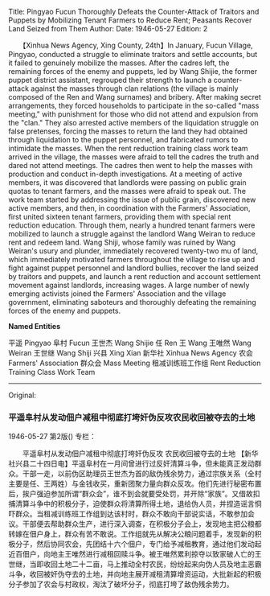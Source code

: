 Title: Pingyao Fucun Thoroughly Defeats the Counter-Attack of Traitors and Puppets by Mobilizing Tenant Farmers to Reduce Rent; Peasants Recover Land Seized from Them
Author:
Date: 1946-05-27
Edition: 2

　　【Xinhua News Agency, Xing County, 24th】In January, Fucun Village, Pingyao, conducted a struggle to eliminate traitors and settle accounts, but it failed to genuinely mobilize the masses. After the cadres left, the remaining forces of the enemy and puppets, led by Wang Shijie, the former puppet district assistant, regrouped their strength to launch a counter-attack against the masses through clan relations (the village is mainly composed of the Ren and Wang surnames) and bribery. After making secret arrangements, they forced households to participate in the so-called "mass meeting," with punishment for those who did not attend and expulsion from the "clan." They also arrested active members of the liquidation struggle on false pretenses, forcing the masses to return the land they had obtained through liquidation to the puppet personnel, and fabricated rumors to intimidate the masses. When the rent reduction training class work team arrived in the village, the masses were afraid to tell the cadres the truth and dared not attend meetings. The cadres then went to help the masses with production and conduct in-depth investigations. At a meeting of active members, it was discovered that landlords were passing on public grain quotas to tenant farmers, and the masses were afraid to speak out. The work team started by addressing the issue of public grain, discovered new active members, and then, in coordination with the Farmers' Association, first united sixteen tenant farmers, providing them with special rent reduction education. Through them, nearly a hundred tenant farmers were mobilized to launch a struggle against the landlord Wang Weiran to reduce rent and redeem land. Wang Shiji, whose family was ruined by Wang Weiran's usury and plunder, immediately recovered twenty-two mu of land, which immediately motivated farmers throughout the village to rise up and fight against puppet personnel and landlord bullies, recover the land seized by traitors and puppets, and launch a rent reduction and account settlement movement against landlords, increasing wages. A large number of newly emerging activists joined the Farmers' Association and the village government, eliminating saboteurs and thoroughly defeating the remaining forces of the enemy and puppets.





**Named Entities**

平遥  Pingyao
阜村  Fucun
王世杰  Wang Shijie
任  Ren
王  Wang
王唯然  Wang Weiran
王世继  Wang Shiji
兴县  Xing Xian
新华社  Xinhua News Agency
农会  Farmers' Association
群众会  Mass Meeting
租减训练班工作组  Rent Reduction Training Class Work Team



<hr /> 

Original: 


### 平遥阜村从发动佃户减租中彻底打垮奸伪反攻农民收回被夺去的土地

1946-05-27
第2版()
专栏：

　　平遥阜村从发动佃户减租中彻底打垮奸伪反攻
    农民收回被夺去的土地
    【新华社兴县二十四日电】平遥阜村在一月间曾进行过反奸清算斗争，但未能真正发动群众。干部一走，以前伪区助理员王世杰为首的敌伪残余势力，通过宗族关系（全村主要是任、王两姓）与金钱收买，重新团聚力量向群众反攻。他们先进行秘密布置后，挨户强迫参加所谓“群众会”，谁不到会就要受处罚，并开除“家族”。又借故扣捕清算斗争中的积极分子，迫使群众将清算所得土地，退给伪人员，并捏造谣言恫吓群众。当租减训练班工作组到达该村时，群众不敢向干部说实话，不敢参加会议。干部便去帮助群众生产，进行深入调查，在积极分子会上，发现地主把公粮都转嫁在佃户身上，群众有苦不敢说。工作组就先从解决公粮问题着手，发现新的积极分子，然后协同农会，先团结十六个佃户，专门给予减租教育，通过他们发动起近百佃户，向地主王唯然进行减租回赎斗争。被王唯然累利掠夺以致家破人亡的王世继，当即收回土地二十二亩，马上推动全村农民，纷纷起来向伪人员及地主恶霸斗争，收回被奸伪夺去的土地，并向地主展开减租清算增资运动，大批新起的积极分子参加了农会与村政权，淘汰了破坏分子，彻底打垮了敌伪残余势力。
